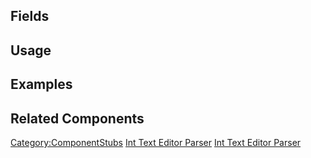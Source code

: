 <languages></languages> <translate>

## Fields

## Usage

## Examples

## Related Components

</translate>

[Category:ComponentStubs](Category:ComponentStubs "wikilink") [Int Text
Editor Parser](Category:Components{{#translation:}} "wikilink") [Int
Text Editor
Parser](Category:Components:Common_UI:Editors{{#translation:}} "wikilink")